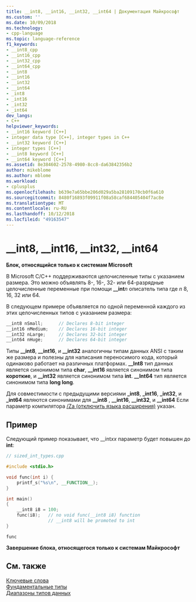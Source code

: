 ```yaml
---
title: __int8, __int16, __int32, __int64 | Документация Майкрософт
ms.custom: ''
ms.date: 10/09/2018
ms.technology:
- cpp-language
ms.topic: language-reference
f1_keywords:
- __int8_cpp
- __int16_cpp
- __int32_cpp
- __int64_cpp
- __int8
- __int16
- __int32
- __int64
- _int8
- _int16
- _int32
- _int64
dev_langs:
- C++
helpviewer_keywords:
- __int16 keyword [C++]
- integer data type [C++], integer types in C++
- __int32 keyword [C++]
- integer types [C++]
- __int8 keyword [C++]
- __int64 keyword [C++]
ms.assetid: 8e384602-2578-4980-8cc8-da63842356b2
author: mikeblome
ms.author: mblome
ms.workload:
- cplusplus
ms.openlocfilehash: b639e7a65bbe206d029a5ba28109170cb0f6a610
ms.sourcegitcommit: 8480f16893f09911f08a58caf684405404f7ac8e
ms.translationtype: MT
ms.contentlocale: ru-RU
ms.lasthandoff: 10/12/2018
ms.locfileid: "49163547"
---
```

# <a name="int8-int16-int32-int64"></a>__int8, __int16, __int32, __int64

**Блок, относящийся только к системам Microsoft**

В Microsoft C/C++ поддерживаются целочисленные типы с указанием размера. Это можно объявлять 8-, 16-, 32- или 64-разрядные целочисленные переменные при помощи **__int**<em>n</em> описатель типа где *n* 8, 16, 32 или 64.

В следующем примере объявляется по одной переменной каждого из этих целочисленных типов с указанием размера:

```cpp
__int8 nSmall;      // Declares 8-bit integer
__int16 nMedium;    // Declares 16-bit integer
__int32 nLarge;     // Declares 32-bit integer
__int64 nHuge;      // Declares 64-bit integer
```

Типы **__int8**, **__int16**, и **__int32** аналогичны типам данных ANSI с таким же размера и полезны для написания переносимого кода, который одинаково работает на различных платформах. **__Int8** тип данных является синонимом типа **char**, **__int16** является синонимом типа **короткие**, и **__int32**  является синонимом типа **int**. **__Int64** тип является синонимом типа **long long**.

Для совместимости с предыдущими версиями **_int8**, **_int16**, **_int32**, и **_int64** являются синонимами для **__int8** , **__int16**, **__int32**, и **__int64** Если параметр компилятора [/Za \(отключить языка расширения)](../build/reference/za-ze-disable-language-extensions.md) указан.

## <a name="example"></a>Пример

Следующий пример показывает, что __int*xx* параметр будет повышен до **int**:

```cpp
// sized_int_types.cpp

#include <stdio.h>

void func(int i) {
    printf_s("%s\n", __FUNCTION__);
}

int main()
{
    __int8 i8 = 100;
    func(i8);   // no void func(__int8 i8) function
                // __int8 will be promoted to int
}
```

```Output
func
```

**Завершение блока, относящегося только к системам Майкрософт**

## <a name="see-also"></a>См. также

[Ключевые слова](../cpp/keywords-cpp.md)<br/>
[Фундаментальные типы](../cpp/fundamental-types-cpp.md)<br/>
[Диапазоны типов данных](../cpp/data-type-ranges.md)<br/>
